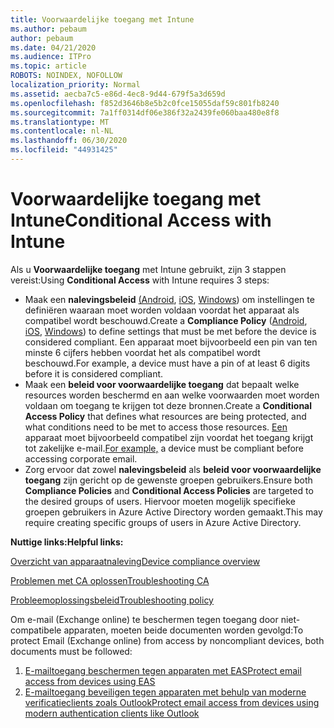```yaml
---
title: Voorwaardelijke toegang met Intune
ms.author: pebaum
author: pebaum
ms.date: 04/21/2020
ms.audience: ITPro
ms.topic: article
ROBOTS: NOINDEX, NOFOLLOW
localization_priority: Normal
ms.assetid: aecba7c5-e86d-4ec8-9d44-679f5a3d659d
ms.openlocfilehash: f852d3646b8e5b2c0fce15055daf59c801fb8240
ms.sourcegitcommit: 7a1ff0314df06e386f32a2439fe060baa480e8f8
ms.translationtype: MT
ms.contentlocale: nl-NL
ms.lasthandoff: 06/30/2020
ms.locfileid: "44931425"
---
```

# <a name="conditional-access-with-intune"></a><span data-ttu-id="163ef-102">Voorwaardelijke toegang met Intune</span><span class="sxs-lookup"><span data-stu-id="163ef-102">Conditional Access with Intune</span></span>

<span data-ttu-id="163ef-103">Als u **Voorwaardelijke toegang** met Intune gebruikt, zijn 3 stappen vereist:</span><span class="sxs-lookup"><span data-stu-id="163ef-103">Using  **Conditional Access**  with Intune requires 3 steps:</span></span>

- <span data-ttu-id="163ef-104">Maak een **nalevingsbeleid** [(Android](https://docs.microsoft.com/intune/compliance-policy-create-android), [iOS](https://docs.microsoft.com/intune/compliance-policy-create-ios), [Windows](https://docs.microsoft.com//intune/compliance-policy-create-windows)) om instellingen te definiëren waaraan moet worden voldaan voordat het apparaat als compatibel wordt beschouwd.</span><span class="sxs-lookup"><span data-stu-id="163ef-104">Create a  **Compliance Policy**  ([Android](https://docs.microsoft.com/intune/compliance-policy-create-android),  [iOS](https://docs.microsoft.com/intune/compliance-policy-create-ios),  [Windows](https://docs.microsoft.com//intune/compliance-policy-create-windows)) to define settings that must be met before the device is considered compliant.</span></span> <span data-ttu-id="163ef-105">Een apparaat moet bijvoorbeeld een pin van ten minste 6 cijfers hebben voordat het als compatibel wordt beschouwd.</span><span class="sxs-lookup"><span data-stu-id="163ef-105">For example, a device must have a pin of at least 6 digits before it is considered compliant.</span></span>
- <span data-ttu-id="163ef-106">Maak een **beleid voor voorwaardelijke toegang** dat bepaalt welke resources worden beschermd en aan welke voorwaarden moet worden voldaan om toegang te krijgen tot deze bronnen.</span><span class="sxs-lookup"><span data-stu-id="163ef-106">Create a **Conditional Access Policy**  that defines what resources are being protected, and what conditions need to be met to access those resources.</span></span>  <span data-ttu-id="163ef-107">[Een](https://docs.microsoft.com/intune/tutorial-protect-email-on-unmanaged-devices#create-conditional-access-policies) apparaat moet bijvoorbeeld compatibel zijn voordat het toegang krijgt tot zakelijke e-mail.</span><span class="sxs-lookup"><span data-stu-id="163ef-107">[For example,](https://docs.microsoft.com/intune/tutorial-protect-email-on-unmanaged-devices#create-conditional-access-policies)  a device must be compliant before accessing corporate email.</span></span>
- <span data-ttu-id="163ef-108">Zorg ervoor dat zowel **nalevingsbeleid** als **beleid voor voorwaardelijke toegang** zijn gericht op de gewenste groepen gebruikers.</span><span class="sxs-lookup"><span data-stu-id="163ef-108">Ensure both **Compliance Policies**  and  **Conditional Access Policies**  are targeted to the desired groups of users.</span></span> <span data-ttu-id="163ef-109">Hiervoor moeten mogelijk specifieke groepen gebruikers in Azure Active Directory worden gemaakt.</span><span class="sxs-lookup"><span data-stu-id="163ef-109">This may require creating specific groups of users in Azure Active Directory.</span></span>

<span data-ttu-id="163ef-110">**Nuttige links:**</span><span class="sxs-lookup"><span data-stu-id="163ef-110">**Helpful links:**</span></span>

[<span data-ttu-id="163ef-111">Overzicht van apparaatnaleving</span><span class="sxs-lookup"><span data-stu-id="163ef-111">Device compliance overview</span></span>](https://docs.microsoft.com/intune/device-compliance-get-started)

[<span data-ttu-id="163ef-112">Problemen met CA oplossen</span><span class="sxs-lookup"><span data-stu-id="163ef-112">Troubleshooting CA</span></span>](https://docs.microsoft.com/intune/troubleshoot-conditional-access)

[<span data-ttu-id="163ef-113">Probleemoplossingsbeleid</span><span class="sxs-lookup"><span data-stu-id="163ef-113">Troubleshooting policy</span></span>](https://docs.microsoft.com/intune/troubleshoot-policies-in-microsoft-intune)

<span data-ttu-id="163ef-114">Om e-mail (Exchange online) te beschermen tegen toegang door niet-compatibele apparaten, moeten beide documenten worden gevolgd:</span><span class="sxs-lookup"><span data-stu-id="163ef-114">To protect Email (Exchange online) from access by noncompliant devices, both documents must be followed:</span></span>

1. [<span data-ttu-id="163ef-115">E-mailtoegang beschermen tegen apparaten met EAS</span><span class="sxs-lookup"><span data-stu-id="163ef-115">Protect email access from devices using EAS</span></span>](https://docs.microsoft.com/intune/tutorial-protect-email-on-unmanaged-devices)
2. [<span data-ttu-id="163ef-116">E-mailtoegang beveiligen tegen apparaten met behulp van moderne verificatieclients zoals Outlook</span><span class="sxs-lookup"><span data-stu-id="163ef-116">Protect email access from devices using modern authentication clients like Outlook</span></span>](https://docs.microsoft.com/intune/tutorial-protect-email-on-enrolled-devices)